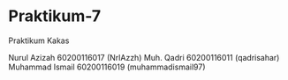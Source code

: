 # Praktikum-7
Praktikum Kakas

Nurul Azizah 60200116017 (NrlAzzh)
Muh. Qadri 60200116011 (qadrisahar)
Muhammad Ismail 60200116019 (muhammadismail97)
